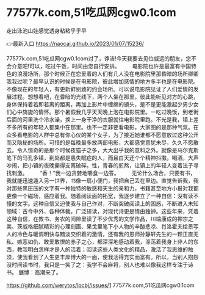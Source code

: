# 77577k.com,51吃瓜网cgw0.1com
走出泳池山娃感觉透身粘粘乎乎早

👉最新入口 https://naocai.github.io/2023/01/07/15236/

77577k.com,51吃瓜网cgw0.1com对了，诤洁!今天我要去见位威远的朋友，您不会介意吧!可以，吃过午饭，时间由您自行安排。
　　电影院也许是最富有中国特色的浪漫场所，那个时候正在恋爱着的人们有几人没在电影院里那昏暗的场所卿卿我我过呢？最早认识的时候是在电影院，彼此增加感情的地方多半也是在电影院。不像现在的年轻人，有更新鲜别致的约会场所。可以说电影院见证了人们爱情的发展过程。想想看吧，在昏暗的光线下，两个人坐在那里，彼此能听见对方的心跳，身体保持着若即若离的距离，再加上影片中缠绵的镜头，是不是更能激起少男少女们心中旖旎的情怀。那个暑假我几乎天天晚上泡在电影院里。一吃过晚饭，到老街后面的河里洗个冷水澡，换上一身干净的衣服就往电影院里跑。不光是我，镇上差不多所有的年轻人都集中在那里。也不一定非要看电影，大家图的是那种气氛。在众多看电影的人群中总有你心仪的某个女子，为了接近她谁都不愿意放过这种公开而又隐秘的场所。可惜的是每晚最多放两部电影，大都感觉意犹未尽，久久不愿散去。令人惊奇的是那个时候夜猫子之多，大大出乎我的意料之外。就像是马尔克斯笔下的马孔多镇，到处都是患失眠症的人，而且白天还个个精神抖擞。喝酒，大声吵闹，把小镇的夜晚撕得支离破碎。性，青春的煎熬，让镇上的年轻人变着法子寻找刺激。
　　“香！”我一边贪婪地嚼食一边答。
　　无论什么场合，只要有书，我就能迅速遁入另一世界，书像一扇小便门，我把自己丢在里边。直觉告诉我，我对那些黑压压的文字有一种独特的敏感和天生的亲和力，书籍甚至地方小报对我都更像一个磁场，感应着我。随着阅读面的拓宽，我逐步建立了一种自信：没有读不懂的文字。这种自信又迫使我与自己作对，不断突破阅读上的困惑，不断进入未知领域：古今中外、各种体裁，广泛研读，对现代诗更是情由独钟。这些年来，凭着这种自信，在教书、务农的间隙里读了不少优秀的文学作品，川端康成的禅宗之美、茨威格细腻精彩的心理刻画、果戈里笔下小人物的辛酸悲凉、肖洛霍夫绘景写人的冷色与暖调明快与黯淡交织着的激情，还有我的恩师孙静轩先生的一颗正直无私、嫉恶如仇、敢爱敢恨的赤子之心，都深深地感动着我，涤荡着我身上非人的东西，教我明白怎样才是人的活着；阅读这些人类文化的精品，激活了我思维的触须，使我看到了人生更丰厚博大的一面，使我活得充实而富有。所以，当别人抱怨没时间读书时，我只是一笑了之：我学不会麻将，别人也难以像我这样专注于诗书。
展博：高潮来了。

https://github.com/werytos/lpcbj/issues/1
77577k.com,51吃瓜网cgw0.1com
